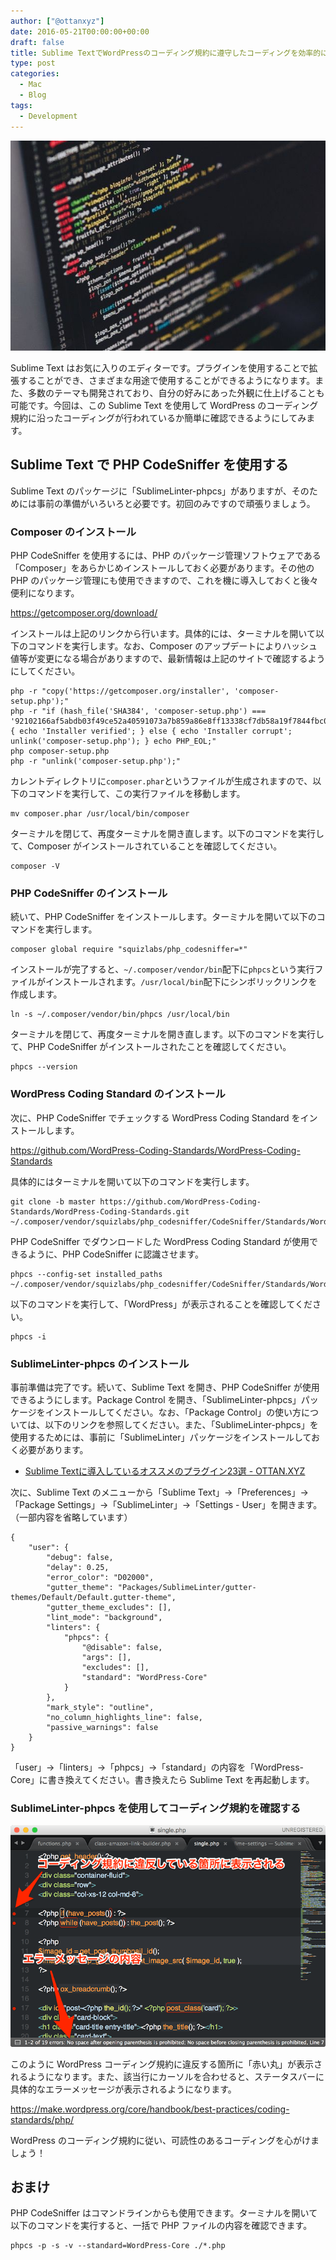 ```yaml
---
author: ["@ottanxyz"]
date: 2016-05-21T00:00:00+00:00
draft: false
title: Sublime TextでWordPressのコーディング規約に遵守したコーディングを効率的に行おう！
type: post
categories:
  - Mac
  - Blog
tags:
  - Development
---
```


![](160521-573fe31dc0073.jpg)

Sublime Text はお気に入りのエディターです。プラグインを使用することで拡張することができ、さまざまな用途で使用することができるようになります。また、多数のテーマも開発されており、自分の好みにあった外観に仕上げることも可能です。今回は、この Sublime Text を使用して WordPress のコーディング規約に沿ったコーディングが行われているか簡単に確認できるようにしてみます。

## Sublime Text で PHP CodeSniffer を使用する

Sublime Text のパッケージに「SublimeLinter-phpcs」がありますが、そのためには事前の準備がいろいろと必要です。初回のみですので頑張りましょう。

### Composer のインストール

PHP CodeSniffer を使用するには、PHP のパッケージ管理ソフトウェアである「Composer」をあらかじめインストールしておく必要があります。その他の PHP のパッケージ管理にも使用できますので、これを機に導入しておくと後々便利になります。

https://getcomposer.org/download/

インストールは上記のリンクから行います。具体的には、ターミナルを開いて以下のコマンドを実行します。なお、Composer のアップデートによりハッシュ値等が変更になる場合がありますので、最新情報は上記のサイトで確認するようにしてください。

    php -r "copy('https://getcomposer.org/installer', 'composer-setup.php');"
    php -r "if (hash_file('SHA384', 'composer-setup.php') === '92102166af5abdb03f49ce52a40591073a7b859a86e8ff13338cf7db58a19f7844fbc0bb79b2773bf30791e935dbd938') { echo 'Installer verified'; } else { echo 'Installer corrupt'; unlink('composer-setup.php'); } echo PHP_EOL;"
    php composer-setup.php
    php -r "unlink('composer-setup.php');"

カレントディレクトリに`composer.phar`というファイルが生成されますので、以下のコマンドを実行して、この実行ファイルを移動します。

    mv composer.phar /usr/local/bin/composer

ターミナルを閉じて、再度ターミナルを開き直します。以下のコマンドを実行して、Composer がインストールされていることを確認してください。

    composer -V

### PHP CodeSniffer のインストール

続いて、PHP CodeSniffer をインストールします。ターミナルを開いて以下のコマンドを実行します。

    composer global require "squizlabs/php_codesniffer=*"

インストールが完了すると、`~/.composer/vendor/bin`配下に`phpcs`という実行ファイルがインストールされます。`/usr/local/bin`配下にシンボリックリンクを作成します。

    ln -s ~/.composer/vendor/bin/phpcs /usr/local/bin

ターミナルを閉じて、再度ターミナルを開き直します。以下のコマンドを実行して、PHP CodeSniffer がインストールされたことを確認してください。

    phpcs --version

### WordPress Coding Standard のインストール

次に、PHP CodeSniffer でチェックする WordPress Coding Standard をインストールします。

https://github.com/WordPress-Coding-Standards/WordPress-Coding-Standards

具体的にはターミナルを開いて以下のコマンドを実行します。

    git clone -b master https://github.com/WordPress-Coding-Standards/WordPress-Coding-Standards.git ~/.composer/vendor/squizlabs/php_codesniffer/CodeSniffer/Standards/WordPress

PHP CodeSniffer でダウンロードした WordPress Coding Standard が使用できるように、PHP CodeSniffer に認識させます。

    phpcs --config-set installed_paths ~/.composer/vendor/squizlabs/php_codesniffer/CodeSniffer/Standards/WordPress

以下のコマンドを実行して、「WordPress」が表示されることを確認してください。

    phpcs -i

### SublimeLinter-phpcs のインストール

事前準備は完了です。続いて、Sublime Text を開き、PHP CodeSniffer が使用できるようにします。Package Control を開き、「SublimeLinter-phpcs」パッケージをインストールしてください。なお、「Package Control」の使い方については、以下のリンクを参照してください。また、「SublimeLinter-phpcs」を使用するためには、事前に「SublimeLinter」パッケージをインストールしておく必要があります。

* [Sublime Textに導入しているオススメのプラグイン23選 - OTTAN.XYZ](/posts/2014/09/sublime-text-plugin-321/)

次に、Sublime Text のメニューから「Sublime Text」→「Preferences」→「Package Settings」→「SublimeLinter」→「Settings - User」を開きます。（一部内容を省略しています）

    {
        "user": {
            "debug": false,
            "delay": 0.25,
            "error_color": "D02000",
            "gutter_theme": "Packages/SublimeLinter/gutter-themes/Default/Default.gutter-theme",
            "gutter_theme_excludes": [],
            "lint_mode": "background",
            "linters": {
                "phpcs": {
                    "@disable": false,
                    "args": [],
                    "excludes": [],
                    "standard": "WordPress-Core"
                }
            },
            "mark_style": "outline",
            "no_column_highlights_line": false,
            "passive_warnings": false
        }
    }

「user」→「linters」→「phpcs」→「standard」の内容を「WordPress-Core」に書き換えてください。書き換えたら Sublime Text を再起動します。

### SublimeLinter-phpcs を使用してコーディング規約を確認する

![](160521-573feb7e2e54f.png)

このように WordPress コーディング規約に違反する箇所に「赤い丸」が表示されるようになります。また、該当行にカーソルを合わせると、ステータスバーに具体的なエラーメッセージが表示されるようになります。

https://make.wordpress.org/core/handbook/best-practices/coding-standards/php/

WordPress のコーディング規約に従い、可読性のあるコーディングを心がけましょう！

## おまけ

PHP CodeSniffer はコマンドラインからも使用できます。ターミナルを開いて以下のコマンドを実行すると、一括で PHP ファイルの内容を確認できます。

    phpcs -p -s -v --standard=WordPress-Core ./*.php
